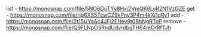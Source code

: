 list - https://monosnap.com/file/5NO6DuTYy8Hxi2VmQK6LyR2N1VzGZE
get - https://monosnap.com/file/rip6XS5TcwCZ9kPny3P4m4kXj1qRy1
add - https://monosnap.com/file/2t15UYaAc4JFj2E1tev9t0BhNgRToP
remove - https://monosnap.com/file/Q9FLNpO3RndUdvrdbgTH64mOrRfTJh